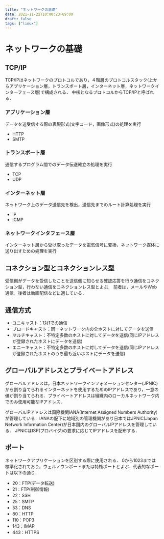 ```yaml
---
title: "ネットワークの基礎"
date: 2021-11-22T10:00:23+09:00
draft: false
tags: ["linux"] 
---
```

<!--more-->
# ネットワークの基礎
## TCP/IP
TCP/IPはネットワークのプロトコルであり，４階層のプロトコルスタック(上からアプリケーション層，トランスポート層，インターネット層，ネットワークインターフェース層)で構成される．
中核となるプロトコルからTCP/IPと呼ばれる．
### アプリケーション層
データを送受信する際の表現形式(文字コード，画像形式)の処理を実行
- HTTP
- SMTP
### トランスポート層
通信するプログラム間でのデータ伝送確立の処理を実行
- TCP
- UDP
### インターネット層
ネットワーク上のデータ送信先を検出，送信先までのルート計算処理を実行
- IP
- ICMP
### ネットワークインタフェース層
インターネット層から受け取ったデータを電気信号に変換，ネットワーク媒体に送り出すための処理を実行

## コネクション型とコネクションレス型
受信側がデータを受信したことを送信側に知らせる確認応答を行う通信をコネクション型，行わない通信をコネクションレス型とよぶ．
前者は，メールやWeb通信，後者は動画配信などに適している．

## 通信方式
- ユニキャスト：1対1での通信
- ブロードキャスト：同一ネットワーク内の全ホストに対してデータを送信
- マルチキャスト：不特定多数のホストに対してデータを送信(同じIPアドレスが登録されたホストにデータを送信)
- エニーキャスト：不特定多数のホストに対してデータを送信(同じIPアドレスが登録されたホストのうち最も近いホストにデータを送信)

## グローバルアドレスとプライベートアドレス
グローバルアドレスは，日本ネットワークインフォメーションセンター(JPNIC)から割り当てられるインターネットを使用するためのIPアドレスであり，一意の値が割り当てられる．プライベートアドレスは組織内のローカルネットワーク内でのみ使用可能なIPアドレス．

グローバルIPアドレスは国際機関IANA(Internet Assigned Numbers Authority)が管理している．IANAの配下に地域別の管理機関があり日本ではJPNIC(Japan Network Information Center)が日本国内のグローバルIPアドレスを管理している．
JPNICはISP(プロバイダ)の要求に応じてIPアドレスを配布する．

## ポート
ネットワークアプリケーションを区別する際に使用される．
0から1023までは標準化されており，ウェルノウンポートまたは特権ポートとよぶ．代表的なポートは以下の通り．
- 20：FTP(データ転送)
- 21：FTP(制御情報)
- 22：SSH
- 25：SMTP
- 53：DNS
- 80：HTTP
- 110：POP3
- 143：IMAP
- 443：HTTPS

